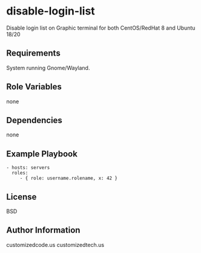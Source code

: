 disable-login-list 
=========

Disable login list on Graphic terminal for both CentOS/RedHat 8 and Ubuntu 18/20

Requirements
------------

System running Gnome/Wayland.

Role Variables
--------------

none

Dependencies
------------

none

Example Playbook
----------------


    - hosts: servers
      roles:
         - { role: username.rolename, x: 42 }

License
-------

BSD

Author Information
------------------

customizedcode.us
customizedtech.us
